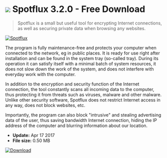 # ![](https://cdn.softexe.net/static/icon/e/spotflux-11080.png) Spotflux 3.2.0 - Free Download

> Spotflux is a small but useful tool for encrypting Internet connections, as well as securing private data when browsing any websites.

[![Spotflux](https://gallery.dpcdn.pl/imgc/Tools/9502/g_-_420x350_1.5_-_x20120730172101_00.png)](https://softexe.net/win/security-privacy/data-protection/spotflux:ppRhR.html)

The program is fully maintenance-free and protects your computer when connected to the network, eg in public places. It is ready for use right after installation and can be found in the system tray (so-called tray). During its operation it can satisfy itself with a minimal batch of system resources, it does not slow down the work of the system, and does not interfere with everyday work with the computer.
 
 In addition to the encryption and security function of the Internet connection, the tool constantly scans all incoming data to the computer, thus protecting it from threats such as viruses, malware and other malware. Unlike other security software, Spotflux does not restrict Internet access in any way, does not block websites, etc.
 
 Importantly, the program can also block "intrusive" and stealing advertising data of the user, thus saving bandwidth Internet connection, hiding the IP address of the computer and blurring information about our location.


- **Update:** Apr 17 2017
- **File size:** 0.50 MB

[![Download](https://cdn.softexe.net/static/img/download.png)](https://softexe.net/win/security-privacy/data-protection/spotflux:ppRhR.html)

